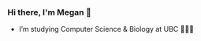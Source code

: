 ### Hi there, I'm Megan 👋
- I’m studying Computer Science & Biology at UBC 🧬👩‍💻
<!--
- 🌱 I’m currently learning Python and R
- 📫 How to reach me: meganong1@gmail.com
- 😄 Pronouns: she/her
-->
